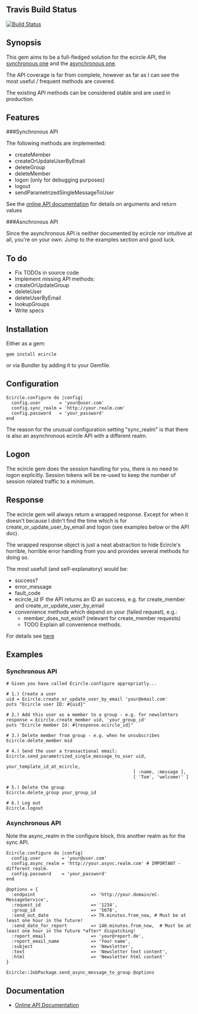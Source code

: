 Travis Build Status
-------------

[![Build Status](https://secure.travis-ci.org/troessner/ecircle.png)](http://travis-ci.org/troessner/ecircle)

Synopsis
-------------

This gem aims to be a full-fledged solution for the ecircle API, the [synchronous one](http://webservices.ecircle-ag.com/soap/javadoc/com/ecircleag/webservices/EcMApi.html) and the [asynchronous one](http://developer.ecircle-ag.com/apiwiki/wiki/AsynchronousAPI).

The API coverage is far from complete, however as far as I can see the most useful / frequent methods are covered.

The existing API methods can be considered stable and are used in production.

Features
-------------

###Synchronous API

The following methods are implemented:

* createMember
* createOrUpdateUserByEmail
* deleteGroup
* deleteMember
* logon (only for debugging purposes)
* logout
* sendParametrizedSingleMessageToUser

See the [online API documentation](http://rubydoc.info/github/troessner/ecircle/master/frames) for details on arguments and return values

###Asnchronous API

Since the asynchronous API is neither documented by ecircle nor intuitive at all, you're on your own. Jump to the examples section and good luck.

To do
-------------

* Fix TODOs in source code
* Implement missing API methods:
 * createOrUpdateGroup
 * deleteUser
 * deleteUserByEmail
 * lookupGroups
* Write specs


Installation
-------------

Either as a gem:

    gem install ecircle

or via Bundler by adding it to your Gemfile.


Configuration
-------------

    Ecircle.configure do |config|
      config.user       = 'your@user.com'
      config.sync_realm = 'http://your.realm.com'
      config.password   = 'your_password'
    end


The reason for the unusual configuration setting "sync_realm" is that there is also an asynchronous ecircle API with a different realm.

Logon
-------------

The ecircle gem does the session handling for you, there is no need to logon explicitly.
Session tokens will be re-used to keep the number of session related traffic to a minimum.

Response
-------------

The ecircle gem will always return a wrapped response. Except for when it doesn't because I didn't find the time which is
for create_or_update_user_by_email and logon (see examples below or the API doc).

The wrapped response object is just a neat abstraction to hide Ecircle's horrible, horrible error handling from you and provides several methods for doing so.

The most usefull (and self-explanatory) would be:

* success?
* error_message
* fault_code
* ecircle_id IF the API returns an ID an success, e.g. for create_member and create_or_update_user_by_email
* convenience methods which depend on your (failed request), e.g.:
  * member_does_not_exist? (relevant for create_member requests)
  * TODO Explain all convenience methods.

For details see [here](http://rubydoc.info/github/troessner/ecircle/master/Ecircle/WrappedResponse)

Examples
-------------

### Synchronous API

    # Given you have called Ecircle.configure appropriatly...

    # 1.) Create a user
    uid = Ecircle.create_or_update_user_by_email 'your@email.com'
    puts "Ecircle user ID: #{uid}"

    # 2.) Add this user as a member to a group - e.g. for newsletters
    response = Ecircle.create_member uid, 'your_group_id'
    puts "Ecircle member Id: #{response.ecircle_id}"

    # 3.) Delete member from group - e.g. when he unsubscribes
    Ecircle.delete_member mid

    # 4.) Send the user a transactional email:
    Ecircle.send_parametrized_single_message_to_user uid,
                                                    your_template_id_at_ecircle,
                                                    [ :name, :message ],
                                                    [ 'Tom', 'welcome!' ]

    # 5.) Delete the group
    Ecircle.delete_group your_group_id

    # 6.) Log out
    Ecircle.logout


### Asynchronous API

Note the async_realm in the configure block, this another realm as for the sync API.

    Ecircle.configure do |config|
      config.user        = 'your@user.com'
      config.async_realm = 'http://your.async.realm.com' # IMPORTANT - different realm.
      config.password    = 'your_password'
    end

    @options = {
      :endpoint                     => 'http://your.domain/eC-MessageService',
      :request_id                   => '1234',
      :group_id                     => '5678',
      :send_out_date                => 70.minutes.from_now, # Must be at least one hour in the future!
      :send_date_for_report         => 140.minutes.from_now,  # Must be at least one hour in the future *after* dispatching!
      :report_email                 => 'your@report.de',
      :report_email_name            => 'Your name',
      :subject                      => 'Newsletter',
      :text                         => 'Newsletter text content',
      :html                         => 'Newsletter html content'
    }

    Ecircle::JobPackage.send_async_message_to_group @options

Documentation
-------------

* [Online API Documentation](http://rubydoc.info/github/troessner/ecircle/master/frames)
